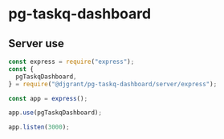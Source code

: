 # pg-taskq-dashboard

## Server use

```js
const express = require("express");
const {
  pgTaskqDashboard,
} = require("@djgrant/pg-taskq-dashboard/server/express");

const app = express();

app.use(pgTaskqDashboard);

app.listen(3000);
```

